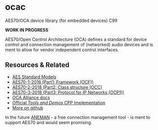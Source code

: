 # ocac
AES70/OCA device library (for embedded devices) C99


**WORK IN PROGRESS**


AES70/Open Control Architecture (OCA) defines a standard for device control and connection management of
(networked) audio devices and is ment to allow for vendor independent control interfaces.


## Resources & Related
- [AES Standard Models](http://www.aes.org/standards/models/)
- [AES70-1-2018 (Part1: Framework (OCF))](http://www.aes.org/publications/standards/search.cfm?docID=101)
- [AES70-2-2018 (Part2: Class structure (OCC)](http://www.aes.org/publications/standards/search.cfm?docID=102)
- [AES70-3-2018 (Part3: Protocol for IP Networks (OCP1))](http://www.aes.org/publications/standards/search.cfm?docID=103)
- [OCA Alliance docs](https://ocaalliance.github.io/)
- [Official *Tools and Demos* CPP Implementation](https://github.com/OCAAlliance/OcaToolsAndDemos/)
- [More on github](https://github.com/topics/aes70)


In the future [ANEMAN](https://www.aneman.net/) - a free connection management tool - is ment to support AES70 and would seem promising.
